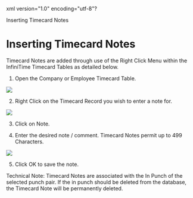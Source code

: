 xml version="1.0" encoding="utf-8"?





Inserting Timecard Notes




# Inserting Timecard Notes

Timecard Notes are added through use of the Right Click Menu within the InfiniTime Timecard Tables as detailed below.

1. Open the Company or Employee Timecard Table.

![](images_2/SW_CH11_NOTES_0001.gif)

2. Right Click on the Timecard Record you wish to enter a note for.

![](images_2/SW_CH11_NOTES_0002.gif)

3. Click on Note.

4. Enter the desired note / comment. Timecard Notes permit up to 499 Characters.

![](images_2/SW_CH11_NOTES_0004.gif)

5. Click OK to save the note.

Technical Note: Timecard Notes are associated with the In Punch of the selected punch pair. If the in punch should be deleted from the database, the Timecard Note will be permanently deleted.